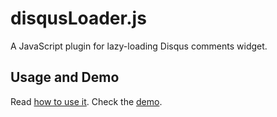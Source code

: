 # disqusLoader.js
A JavaScript plugin for lazy-loading Disqus comments widget.

## Usage and Demo
Read [how to use it]( https://css-tricks.com/lazy-loading-disqus-comments).
Check the [demo](https://osvaldas.info/examples/lazy-loading-disqus-comments).